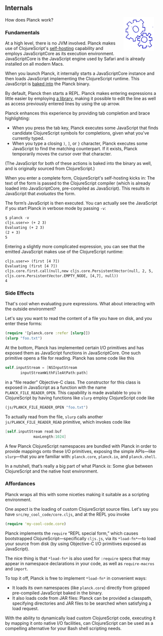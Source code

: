 ## Internals

<img width="100" align="right" style="margin: 0ex 1em" src="img/internals.jpg">

How does Planck work?

### Fundamentals

At a high level, there is no JVM involved. Planck makes use of ClojureScript's [self-hosting](http://swannodette.github.io/2015/07/29/clojurescript-17) capability and employs JavaScriptCore as its execution environment. JavaScriptCore is the JavaScript engine used by Safari and is already installed on all modern Macs.

When you launch Planck, it internally starts a JavaScriptCore instance and then loads JavaScript implementing the ClojureScript runtime. This JavaScript is [baked into](http://blog.fikesfarm.com/posts/2015-07-27-island-repl.html) the Planck binary.

By default, Planck then starts a REPL. Planck makes entering expressions a little easier by employing [a library](https://github.com/antirez/linenoise), making it possible to edit the line as well as access previously entered lines by using the up arrow. 

Planck enhances this experience by providing tab completion and brace highlighting: 

* When you press the tab key, Planck executes some JavaScript that finds candidate ClojureScript symbols for completions, given what you've currently typed.
* When you type a closing `)`, `]`, or `}` character, Planck executes some JavaScript to find the matching counterpart. If it exists, Planck temporarily moves the cursor over that character. 

(The JavaScript for both of these actions is baked into the binary as well, and is originally sourced from ClojureScript.)

When you enter a complete form, ClojureScript's self-hosting kicks in: The text of the form is passed to the ClojureScript compiler (which is already loaded into JavaScriptCore, pre-compiled as JavaScript). This results in JavaScript that _evaluates_ the form.

The form’s JavaScript is then executed. You can actually see the JavaScript if you start Planck in verbose mode by passing `-v`:

```
$ planck -v
cljs.user=> (+ 2 3)
Evaluating (+ 2 3)
(2 + 3)
5
```

Entering a slightly more complicated expression, you can see that the emitted JavaScript makes use of the ClojureScript runtime:

```
cljs.user=> (first [4 7])
Evaluating (first [4 7])
cljs.core.first.call(null,new cljs.core.PersistentVector(null, 2, 5, cljs.core.PersistentVector.EMPTY_NODE, [4,7], null))
4
```

### Side Effects

That's cool when evaluating pure expressions. What about interacting with the outside environment? 

Let's say you want to read the content of a file you have on disk, and you enter these forms:

```clojure
(require '[planck.core :refer [slurp]])
(slurp "foo.txt")
```

At the bottom, Planck has implemented certain I/O primitives and has exposed them as JavaScript functions in JavaScriptCore. One such primitive opens a file for reading. Planck has some code like this

```objectivec
self.inputStream = [NSInputStream
       inputStreamWithFileAtPath:path]
```

in a "file reader" Objective-C class. The constructor for this class is exposed in JavaScript as a function with the name `PLANCK_FILE_READER_OPEN`. This capability is made available to you in ClojureScript by having functions like `slurp` employ ClojureScript code like

```clojure
(js/PLANCK_FILE_READER_OPEN "foo.txt")
```

To actually read from the file, `slurp` calls another `js/PLANCK_FILE_READER_READ` primitive, which invokes code like

```objectivec
[self.inputStream read:buf 
             maxLength:1024]
```

A few Planck ClojureScript namespaces are bundled with Planck in order to provide mappings onto these I/O primitives, exposing the simple APIs—like `slurp`—that you are familiar with: `planck.core`, `planck.io`, and `planck.shell`.

In a nutshell, that’s really a big part of what Planck _is_: Some glue between ClojureScript and the native host environment.

### Affordances

Planck wraps all this with some niceties making it suitable as a scripting environment.

One aspect is the loading of custom ClojureScript source files. Let's say you have `src/my_cool_code/core.cljs`, and at the REPL you invoke

```clojure
(require 'my-cool-code.core)
```

Planck implements the `require` “REPL special form,” which causes bootstrapped ClojureScript—specifically `cljs.js`, via its `*load-fn*`—to load your source from disk (by using Objective-C I/O primitives exposed as JavaScript).

The nice thing is that `*load-fn*` is also used for `:require` specs that may appear in namespace declarations in your code, as  well as `require-macros` and `import`.

To top it off, Planck is free to implement `*load-fn*` in convenient ways: 
* It loads its own namespaces (like `planck.core`) directly from gzipped pre-compiled JavaScript baked in the binary. 
* It also loads code from JAR files: Planck can be provided a classpath, specifying directories and JAR files to be searched when satisfying a load request.

With the ability to dynamically load custom ClojureScript code, executing it by mapping it onto native I/O facilities, can ClojureScript can be used as a compelling alternative for your Bash shell scripting needs.
